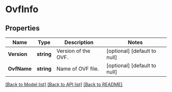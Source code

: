 # OvfInfo

## Properties
Name | Type | Description | Notes
------------ | ------------- | ------------- | -------------
**Version** | **string** | Version of the OVF. | [optional] [default to null]
**OvfName** | **string** | Name of OVF file. | [optional] [default to null]

[[Back to Model list]](../README.md#documentation-for-models) [[Back to API list]](../README.md#documentation-for-api-endpoints) [[Back to README]](../README.md)


